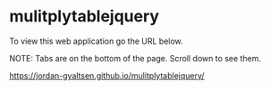 # mulitplytablejquery

To view this web application go the URL below.

NOTE: Tabs are on the bottom of the page. Scroll down to see them.

https://jordan-gyaltsen.github.io/mulitplytablejquery/ 
